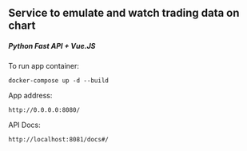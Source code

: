 ## Service to emulate and watch trading data on chart
##### Python Fast API + Vue.JS



To run app container:
```
docker-compose up -d --build
```
App address:
```
http://0.0.0.0:8080/
```

API Docs:
```
http://localhost:8081/docs#/
```
